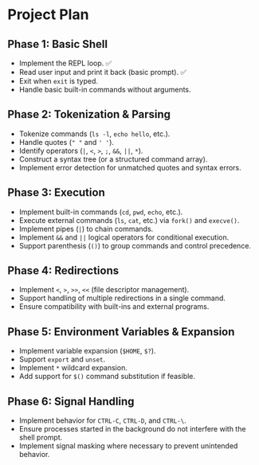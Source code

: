 # Project Plan

## Phase 1: Basic Shell
- Implement the REPL loop. ✅
- Read user input and print it back (basic prompt). ✅
- Exit when `exit` is typed.
- Handle basic built-in commands without arguments.

## Phase 2: Tokenization & Parsing
- Tokenize commands (`ls -l`, `echo hello`, etc.).
- Handle quotes (`" "` and `' '`).
- Identify operators (`|`, `<`, `>`, `;`, `&&`, `||`, `*`).
- Construct a syntax tree (or a structured command array).
- Implement error detection for unmatched quotes and syntax errors.

## Phase 3: Execution
- Implement built-in commands (`cd`, `pwd`, `echo`, etc.).
- Execute external commands (`ls`, `cat`, etc.) via `fork()` and `execve()`.
- Implement pipes (`|`) to chain commands.
- Implement `&&` and `||` logical operators for conditional execution.
- Support parenthesis (`()`) to group commands and control precedence.

## Phase 4: Redirections
- Implement `<`, `>`, `>>`, `<<` (file descriptor management).
- Support handling of multiple redirections in a single command.
- Ensure compatibility with built-ins and external programs.

## Phase 5: Environment Variables & Expansion
- Implement variable expansion (`$HOME`, `$?`).
- Support `export` and `unset`.
- Implement `*` wildcard expansion.
- Add support for `$()` command substitution if feasible.

## Phase 6: Signal Handling
- Implement behavior for `CTRL-C`, `CTRL-D`, and `CTRL-\`.
- Ensure processes started in the background do not interfere with the shell prompt.
- Implement signal masking where necessary to prevent unintended behavior.
